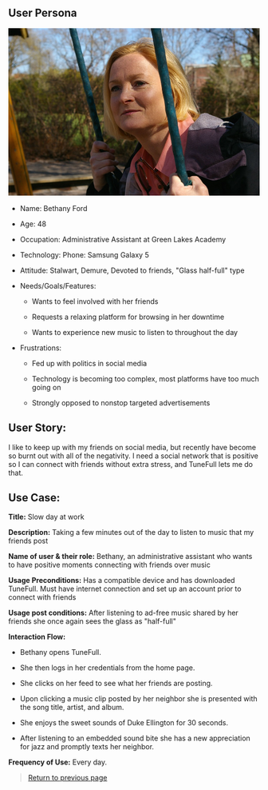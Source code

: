 ## User Persona

![Beth](../img/woman-persona.jpg)

* Name: Bethany Ford

* Age: 48

* Occupation: Administrative Assistant at Green Lakes Academy

* Technology: Phone: Samsung Galaxy 5

* Attitude: Stalwart, Demure, Devoted to friends, "Glass half-full" type

* Needs/Goals/Features: 

    * Wants to feel involved with her friends
    
    * Requests a relaxing platform for browsing in her downtime
    
    * Wants to experience new music to listen to throughout the day

* Frustrations:

    * Fed up with politics in social media
    
    * Technology is becoming too complex, most platforms have too much going on

    * Strongly opposed to nonstop targeted advertisements
    
## User Story:

I like to keep up with my friends on social media, but recently have become so burnt out with all of the negativity. I need a social network that is positive so I can connect with friends without extra stress, and TuneFull lets me do that.

## Use Case:

**Title:** Slow day at work

**Description:** Taking a few minutes out of the day to listen to music that my friends post

**Name of user & their role:** Bethany, an administrative assistant who wants to have positive moments connecting with friends over music

**Usage Preconditions:** Has a compatible device and has downloaded TuneFull. Must have internet connection and set up an account prior to connect with friends

**Usage post conditions:** After listening to ad-free music shared by her friends she once again sees the glass as "half-full"

**Interaction Flow:**

   * Bethany opens TuneFull.
    
   * She then logs in her credentials from the home page.
    
   * She clicks on her feed to see what her friends are posting.
    
   * Upon clicking a music clip posted by her neighbor she is presented with the song title, artist, and album.
    
   * She enjoys the sweet sounds of Duke Ellington for 30 seconds.
    
   * After listening to an embedded sound bite she has a new appreciation for jazz and promptly texts her neighbor.

**Frequency of Use:** Every day.

> [Return to previous page](../intended-users.md)



